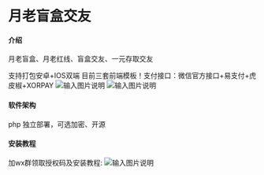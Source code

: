 # 月老盲盒交友

#### 介绍
月老盲盒、月老红线、盲盒交友、一元存取交友

支持打包安卓+IOS双端 目前三套前端模板！支付接口：微信官方接口+易支付+虎皮椒+XORPAY
![输入图片说明](https://images.gitee.com/uploads/images/2021/1012/004617_c91dca98_8114674.png "屏幕截图.png")
![输入图片说明](https://images.gitee.com/uploads/images/2021/1012/004742_febc6856_8114674.png "屏幕截图.png")



#### 软件架构
php 独立部署，可选加密、开源


#### 安装教程
加wx群领取授权码及安装教程:
![输入图片说明](https://images.gitee.com/uploads/images/2021/1012/005113_7aa15307_8114674.png "屏幕截图.png")

